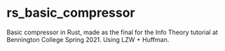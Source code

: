 # rs_basic_compressor
Basic compressor in Rust, made as the final for the Info Theory tutorial at Bennington College Spring 2021. Using LZW + Huffman.
